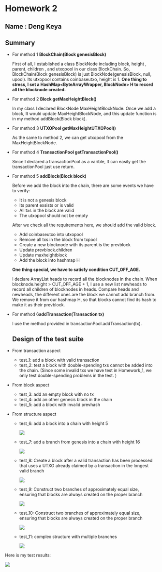 # Homework 2

## Name : Deng Keya

## Summary

- For method 1 **BlockChain(Block genesisBlock)**

  First of all, I established a class BlockNode including block, height , parent, children , and utxopool in our class BlockChain. So,   BlockChain(Block genesisBlock) is just BlockNode(genesisBlock, null, upool). Its utxopool contains coinbaseutxo, height is 1. **One thing to stress, I set a HashMap<ByteArrayWrapper, BlockNode> H to record all the blocknode created.** 

- For method 2 **Block getMaxHeightBlock()**

  In my class I declared BlockNode MaxHeightBlockNode. Once we add a block, It would update MaxHeightBlockNode, and this update function is in my method addBlock(Block block). 

- For method 3 **UTXOPool getMaxHeightUTXOPool()**

  As the same to method 2, we can get utxopool from the MaxHeightBlockNode.

- For method 4 **TransactionPool getTransactionPool()**

  Since I declared a transactionPool as a varible, It can easily get the  transactionPool just use return.

- For method 5 **addBlock(Block block)**

  Before we add the block into the chain, there are some events we have to verify:

  - It is not a genesis block
  - Its parent  exsists or is valid
  - All txs in the block are valid
  - The utxopool should not be empty

  After we check all the requirements here,  we should add the valid block. 

  - Add coinbaseutxo into utxopool
  - Remove all txs in the block from txpool
  - Create a new blocknode with its parent is the prevblock
  - Update prevblock.children
  - Update maxheightblock
  - Add the block into hashmap H

  **One thing special, we have to satisfy condition CUT_OFF_AGE.**

  I declare ArrayList<BlockNode> heads to record all the blocknodes in the chain. When blocknode.height > CUT_OFF_AGE + 1, I use a new list newheads to record all children of blocknodes in heads. Compare heads and newheads, the different ones are the block we cannot add branch from. We remove it from our hashmap H,  so that blocks cannot find its hash to make it as their prevblock. 

- For method 6**addTransaction(Transaction tx)**

  I use the method provided in transactionPool.addTransaction(tx).

  ## Design of the test suite

- From transaction aspect
  - test_1: add  a block with valid transaction
  - test_2: test a block with double-spending txs cannot be added into the chain.                               (Since some invalid txs we have test in Homework_1, we only test double-spending problems in the test. )

- From block aspect

  - test_3: add an empty block with no tx  
  - test_4: add an other genesis block in the chain 
  - test_5: add a block with invalid prevhash

- From structure aspect

  - test_6: add a block into a chain with height 5

    ![](E:\JavaNotebook\Homework_2\test_61.png)

  - test_7: add a branch from genesis into a chain with height 16

    ![](E:\JavaNotebook\Homework_2\test_7.png)

  - test_8: Create a block after a valid transaction has been processed that uses a UTXO already claimed by a transaction in the longest valid branch

    ![](E:\JavaNotebook\Homework_2\test_8.png)

  - test_9: Construct two branches of approximately equal size, ensuring that blocks are always created on the proper branch

    ![](E:\JavaNotebook\Homework_2\test_9.png)

  - test_10: Construct two branches of approximately equal size, ensuring that blocks are always created on the proper branch

    ![](E:\JavaNotebook\Homework_2\test_10.png)

  - test_11:  complex structure with multiple branches

    ![](E:\JavaNotebook\Homework_2\test_11.png)

Here is my test results:

![](E:\JavaNotebook\Homework_2\testrrr.png)